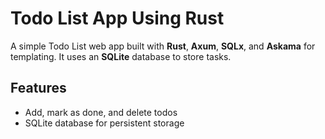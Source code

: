 # Todo List App Using Rust

A simple Todo List web app built with **Rust**, **Axum**, **SQLx**, and **Askama** for templating. It uses an **SQLite** database to store tasks.

## Features

- Add, mark as done, and delete todos
- SQLite database for persistent storage
